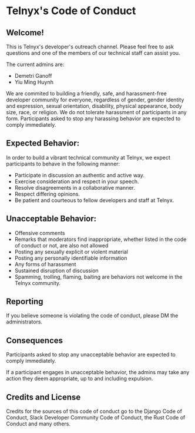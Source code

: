 Telnyx's Code of Conduct
========================

Welcome!
--------

This is Telnyx's developer's outreach channel. Please feel free to ask questions and one of the members of our technical staff can assist you.

The current admins are:
* Demetri Ganoff
* Yiu Ming Huynh

We are commited to building a friendly, safe, and harassment-free developer community for everyone, regardless of gender, gender identity and expression, sexual orientation, disability, physical appearance, body size, race, or religion. We do not tolerate harassment of participants in any form. Participants asked to stop any harassing behavior are expected to comply immediately.

Expected Behavior:
------------------

In order to build a vibrant technical community at Telnyx, we expect participants to behave in the following manner:

* Participate in discussion an authentic and active way.
* Exercise consideration and respect in your speech.
* Resolve disagreements in a collaborative manner.
* Respect differing opinions.
* Be patient and courteous to fellow developers and staff at Telnyx.

Unacceptable Behavior:
----------------------

* Offensive comments
* Remarks that moderators find inappropriate, whether listed in the code of conduct or not, are also not allowed
* Posting any sexually explicit or violent material
* Posting any personally identifiable information
* Any forms of harassment
* Sustained disruption of discussion
* Spamming, trolling, flaming, baiting are behaviors not welcome in the Telnyx community.

Reporting
---------

If you believe someone is violating the code of conduct, please DM the administrators.

Consequences
------------

Participants asked to stop any unacceptable behavior are expected to comply immediately.

If a participant engages in unacceptable behavior, the admins may take any action they deem appropriate, up to and including expulsion.

Credits and License
--------------------

Credits for the sources of this code of conduct go to the Django Code of Conduct, Slack Developer Community Code of Conduct, the Rust Code of Conduct and many others. 
